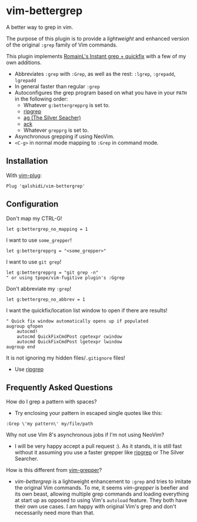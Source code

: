 vim-bettergrep
==============

A better way to grep in vim.

The purpose of this plugin is to provide a *lightweight* and enhanced version
of the original `:grep` family of Vim commands.

This plugin implements [RomainL's Instant grep + quickfix](https://gist.github.com/romainl/56f0c28ef953ffc157f36cc495947ab3)
with a few of my own additions.

- Abbreviates `:grep` with `:Grep`, as well as the rest: `:lgrep`, `:grepadd`,
  `lgrepadd`
- In general faster than regular `:grep`
- Autoconfigures the grep program based on what you have in your `PATH` in the following order:
    - Whatever `g:bettergrepprg` is set to.
    - [ripgrep](https://github.com/BurntSushi/ripgrep)
    - [ag (The Silver Seacher)](https://github.com/ggreer/the_silver_searcher)
    - [ack](https://beyondgrep.com/)
    - Whatever `grepprg` is set to.
- Asynchronous grepping if using NeoVim.
- `<C-g>` in normal mode mapping to `:Grep` in command mode.

Installation
------------

With [vim-plug](https://github.com/junegunn/vim-plug):

```vim
Plug 'qalshidi/vim-bettergrep'
```

Configuration
-------------

Don't map my CTRL-G!

```vim
let g:bettergrep_no_mapping = 1
```

I want to use `some_grepper`!

```vim
let g:bettergrepprg = "<some_grepper>"
```

I want to use `git grep`!

```vim
let g:bettergrepprg = "git grep -n"
" or using tpope/vim-fugitive plugin's :Ggrep
```

Don't abbreviate my `:grep`!

```vim
let g:bettergrep_no_abbrev = 1
```

I want the quickfix/location list window to open if there are results!

```vim
" Quick fix window automatically opens up if populated
augroup qfopen
    autocmd!
    autocmd QuickFixCmdPost cgetexpr cwindow
    autocmd QuickFixCmdPost lgetexpr lwindow
augroup end
```

It is not ignoring my hidden files/`.gitignore` files!

- Use [ripgrep](https://github.com/BurntSushi/ripgrep)

Frequently Asked Questions
--------------------------

How do I grep a pattern with spaces?

- Try enclosing your pattern in escaped single quotes like this:
```vim
:Grep \'my pattern\' my/file/path
```

Why not use Vim 8's asynchronous jobs if I'm not using NeoVim?

- I will be very happy accept a pull request :). As it stands, it is still fast
  without it assuming you use a faster grepper like
  [ripgrep](https://github.com/BurntSushi/ripgrep) or The Silver Searcher.

How is this different from [vim-grepper](https://github.com/mhinz/vim-grepper)?

- *vim-bettergrep* is a lightweight enhancement to `:grep` and tries to imitate
  the original Vim commands. To me, it seems *vim-grepper* is beefier and its
  own beast, allowing multiple grep commands and loading everything at start up
  as opposed to using Vim's `autoload` feature. They both have their own use
  cases. I am happy with original Vim's grep and don't necessarily need more
  than that.
